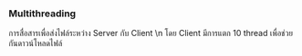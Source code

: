 ### Multithreading
การสื่อสารเพื่อส่งไฟล์ระหว่าง Server กับ Client \n
โดย Client มีการแตก 10 thread เพื่อช่วยกันดาวน์โหลดไฟล์
